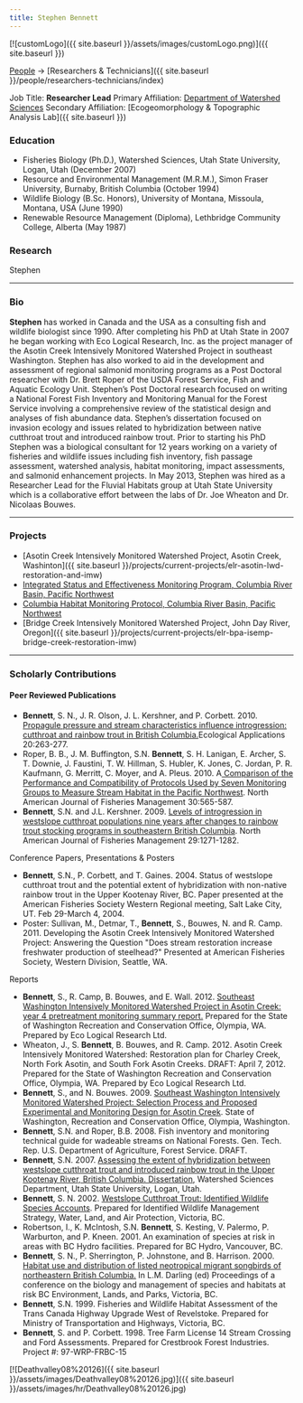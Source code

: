 ```yaml
---
title: Stephen Bennett
---
```


[![customLogo]({{ site.baseurl }}/assets/images/customLogo.png)]({{ site.baseurl }})

[People]({{site.baseurl}}/people/index) -> [Researchers & Technicians]({{ site.baseurl }}/people/researchers-technicians/index)

Job Title: **Researcher Lead**
Primary Affiliation: [Department of Watershed Sciences](http://qcnr.usu.edu/wats/)
Secondary Affiliation: [Ecogeomorphology & Topographic Analysis Lab]({{ site.baseurl }})

### Education

- Fisheries Biology (Ph.D.), Watershed Sciences, Utah State University, Logan, Utah (December 2007)
- Resource and Environmental Management (M.R.M.), Simon Fraser University, Burnaby, British Columbia (October 1994)
- Wildlife Biology (B.Sc. Honors), University of Montana, Missoula, Montana, USA (June 1990)
- Renewable Resource Management (Diploma), Lethbridge Community College, Alberta (May 1987)

### Research

Stephen

------

### Bio

**Stephen** has worked in Canada and the USA as a consulting fish and wildlife biologist since 1990. After completing his PhD at Utah State in 2007 he began working with Eco Logical Research, Inc. as the project manager of the Asotin Creek Intensively Monitored Watershed Project in southeast Washington. Stephen has also worked to aid in the development and assessment of regional salmonid monitoring programs as a Post Doctoral researcher with Dr. Brett Roper of the USDA Forest Service, Fish and Aquatic Ecology Unit. Stephen’s Post Doctoral research focused on writing a National Forest Fish Inventory and Monitoring Manual for the Forest Service involving a comprehensive review of the statistical design and analyses of fish abundance data. Stephen’s dissertation focused on invasion ecology and issues related to hybridization between native cutthroat trout and introduced rainbow trout. Prior to starting his PhD Stephen was a biological consultant for 12 years working on a variety of fisheries and wildlife issues including fish inventory, fish passage assessment, watershed analysis, habitat monitoring, impact assessments, and salmonid enhancement projects. In May 2013, Stephen was hired as a Researcher Lead for the Fluvial Habitats group at Utah State University which is a collaborative effort between the labs of Dr. Joe Wheaton and Dr. Nicolaas Bouwes.



------

### Projects

- [Asotin Creek Intensively Monitored Watershed Project, Asotin Creek, Washinton]({{ site.baseurl }}/projects/current-projects/elr-asotin-lwd-restoration-and-imw)
- [Integrated Status and Effectiveness Monitoring Program, Columbia River Basin, Pacific Northwest](http://www.isemp.org/)
- [Columbia Habitat Monitoring Protocol, Columbia River Basin, Pacific Northwest](https://www.champmonitoring.org/)
- [Bridge Creek Intensively Monitored Watershed Project, John Day River, Oregon]({{ site.baseurl }}/projects/current-projects/elr-bpa-isemp-bridge-creek-restoration-imw)

------

### Scholarly Contributions

#### Peer Reviewed Publications

- **Bennett**, S. N., J. R. Olson, J. L. Kershner, and P. Corbett. 2010. [Propagule pressure and stream characteristics influence introgression: cutthroat and rainbow trout in British Columbia.](http://www.ncbi.nlm.nih.gov/pubmed/20349846)Ecological Applications 20:263-277.
- Roper, B. B., J. M. Buffington, S.N. **Bennett**, S. H. Lanigan, E. Archer, S. T. Downie, J. Faustini, T. W. Hillman, S. Hubler, K. Jones, C. Jordan, P. R. Kaufmann, G. Merritt, C. Moyer, and A. Pleus. 2010. A[ Comparison of the Performance and Compatibility of Protocols Used by Seven Monitoring Groups to Measure Stream Habitat in the Pacific Northwest](http://www.fs.fed.us/biology/resources/pubs/feu/pibo/Roper_etal_2010_ComparisonStreamHabitatProtocols.pdf). North American Journal of Fisheries Management 30:565-587.
- **Bennett**, S.N. and J.L. Kershner. 2009. [Levels of introgression in westslope cutthroat populations nine years after changes to rainbow trout stocking programs in southeastern British Columbia](http://www.tandfonline.com/doi/abs/10.1577/M08-048.1#.UnFjZ_msiG4). North American Journal of Fisheries Management 29:1271-1282.

Conference Papers, Presentations & Posters

- **Bennett**, S.N., P. Corbett, and T. Gaines. 2004. Status of westslope cutthroat trout and the potential extent of hybridization with non-native rainbow trout in the Upper Kootenay River, BC. Paper presented at the American Fisheries Society Western Regional meeting, Salt Lake City, UT. Feb 29-March 4, 2004.
- Poster: Sullivan, M., Detmar, T., **Bennett**, S., Bouwes, N. and R. Camp. 2011. Developing the Asotin Creek Intensively Monitored Watershed Project: Answering the Question "Does stream restoration increase freshwater production of steelhead?" Presented at American Fisheries Society, Western Division, Seattle, WA.

Reports

- **Bennett**, S., R. Camp, B. Bouwes, and E. Wall. 2012. [Southeast Washington Intensively Monitored Watershed Project in Asotin Creek: year 4 pretreatment monitoring summary report.](http://snakeriverboard.org/wpi/wp-content/uploads/2013/02/Asotin_IMW_4YrPretreatmentReportFINAL.pdf) Prepared for the State of Washington Recreation and Conservation Office, Olympia, WA. Prepared by Eco Logical Research Ltd.
- Wheaton, J., S. **Bennett**, B. Bouwes, and R. Camp. 2012. Asotin Creek Intensively Monitored Watershed: Restoration plan for Charley Creek, North Fork Asotin, and South Fork Asotin Creeks. DRAFT: April 7, 2012. Prepared for the State of Washington Recreation and Conservation Office, Olympia, WA. Prepared by Eco Logical Research Ltd.
- **Bennett**, S., and N. Bouwes. 2009. [Southeast Washington Intensively Monitored Watershed Project: Selection Process and Proposed Experimental and Monitoring Design for Asotin Creek](http://snakeriverboard.org/wpi/wp-content/uploads/2013/01/Asotin_IMW_DesignFinalDraft.pdf). State of Washington, Recreation and Conservation Office, Olympia, Washington.
- **Bennett**, S.N. and Roper, B.B. 2008. Fish inventory and monitoring technical guide for wadeable streams on National Forests. Gen. Tech. Rep. U.S. Department of Agriculture, Forest Service. DRAFT.
- **Bennett**, S.N. 2007. [Assessing the extent of hybridization between westslope cutthroat trout and introduced rainbow trout in the Upper Kootenay River, British Columbia. Dissertation](http://www.cnr.usu.edu/quinney/htm/collections/theses-dissertations/publication=10641), Watershed Sciences Department, Utah State University, Logan, Utah.
- **Bennett**, S. N. 2002. [Westslope Cutthroat Trout: Identified Wildlife Species Accounts](http://www.env.gov.bc.ca/wld/frpa/iwms/documents/Fish/f_westslopecutthroattrout.pdf). Prepared for Identified Wildlife Management Strategy, Water, Land, and Air Protection, Victoria, BC.
- Robertson, I., K. McIntosh, S.N. **Bennett**, S. Kesting, V. Palermo, P. Warburton, and P. Kneen. 2001. An examination of species at risk in areas with BC Hydro facilities. Prepared for BC Hydro, Vancouver, BC.
- **Bennett**, S. N., P. Sherrington, P. Johnstone, and B. Harrison. 2000. [Habitat use and distribution of listed neotropical migrant songbirds of northeastern British Columbia.](http://www.env.gov.bc.ca/wld/documents/bl07bennett1.pdf) In L.M. Darling (ed) Proceedings of a conference on the biology and management of species and habitats at risk BC Environment, Lands, and Parks, Victoria, BC.
- **Bennett**, S.N. 1999. Fisheries and Wildlife Habitat Assessment of the Trans Canada Highway Upgrade West of Revelstoke. Prepared for Ministry of Transportation and Highways, Victoria, BC.
- **Bennett**, S. and P. Corbett. 1998. Tree Farm License 14 Stream Crossing and Ford Assessments. Prepared for Crestbrook Forest Industries. Project #: 97-WRP-FRBC-15

[![Deathvalley08%20126]({{ site.baseurl }}/assets/images/Deathvalley08%20126.jpg)]({{ site.baseurl }}/assets/images/hr/Deathvalley08%20126.jpg)
